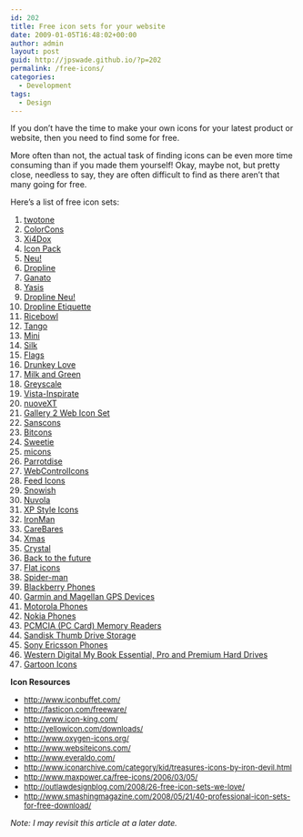 ```yaml
---
id: 202
title: Free icon sets for your website
date: 2009-01-05T16:48:02+00:00
author: admin
layout: post
guid: http://jpswade.github.io/?p=202
permalink: /free-icons/
categories:
  - Development
tags:
  - Design
---
```

<p class="lead">
  If you don&#8217;t have the time to make your own icons for your latest product or website, then you need to find some for free.
</p>

More often than not, the actual task of finding icons can be even more time consuming than if you made them yourself! Okay, maybe not, but pretty close, needless to say, they are often difficult to find as there aren&#8217;t that many going for free.

<!--more-->

Here&#8217;s a list of free icon sets:

  1. [twotone](http://code.google.com/p/twotiny/)
  2. [ColorCons](http://mouserunner.com/Spheres_ColoCons1_Free_Icons.html)
  3. [Xi4Dox](http://www.deviantart.com/deviation/36612582/)
  4. [Icon Pack](http://www.kellishaver.com/freeicons/)
  5. [Neu!](http://www.opentux.com.ar/lordcrow/packs/kneu.html)
  6. [Dropline](http://www.silvestre.com.ar/?p=5)
  7. [Ganato](http://www.ganato.com/free_icons/free_icons.php)
  8. [Yasis](http://www.silvestre.com.ar/?p=6)
  9. [Dropline Neu!](http://www.silvestre.com.ar/?p=4)
 10. [Dropline Etiquette](http://www.silvestre.com.ar/?p=3)
 11. [Ricebowl](http://www.deviantart.com/deviation/22605468/)
 12. [Tango](http://tango-project.org/Tango_Icon_Gallery)
 13. [Mini](http://www.famfamfam.com/lab/icons/mini/)
 14. [Silk](http://www.famfamfam.com/lab/icons/silk/)
 15. [Flags](http://www.famfamfam.com/lab/icons/flags/)
 16. [Drunkey Love](http://www.el73.be/drunkey-love/category/icons/)
 17. [Milk and Green](http://strawbee.com/2005/11/06/tiny-little-icons/)
 18. [Greyscale](http://e-lusion.com/design/greyscale/)
 19. [Vista-Inspirate](http://www.iconsdesigns.com/vista-inspirate/)
 20. [nuoveXT](http://www.iconsdesigns.com/nuovext/)
 21. [Gallery 2 Web Icon Set](http://paularmstrongdesigns.com/portfolio/graphics/g2icons)
 22. <a onclick="javascript:pageTracker._trackVisit('/outbound/article/http://somerandomdude.net/srd-projects/sanscons/');" href="http://somerandomdude.net/srd-projects/sanscons/">Sanscons</a>
 23. <a onclick="javascript:pageTracker._trackVisit('/outbound/article/http://somerandomdude.net/srd-projects/bitcons/');" href="http://somerandomdude.net/srd-projects/bitcons/">Bitcons</a>
 24. <a onclick="javascript:pageTracker._trackVisit('/outbound/article/http://projects.sublink.ca/sweetie/');" href="http://projects.sublink.ca/sweetie/">Sweetie</a>
 25. <a onclick="javascript:pageTracker._trackVisit('/outbound/article/http://bs-markup.de/micons/');" href="http://bs-markup.de/micons/">micons</a>
 26. <a onclick="javascript:pageTracker._trackVisit('/outbound/article/http://www.softpedia.com/get/Desktop-Enhancements/Icons-Related/Parrotdise.shtml');" href="http://www.softpedia.com/get/Desktop-Enhancements/Icons-Related/Parrotdise.shtml">Parrotdise</a>
 27. <a onclick="javascript:pageTracker._trackVisit('/outbound/article/http://marko.isfoundhere.com/webcontrolicons.php');" href="http://marko.isfoundhere.com/webcontrolicons.php">WebControlIcons</a>
 28. <a onclick="javascript:pageTracker._trackVisit('/outbound/article/http://www.feedicons.com/');" href="http://www.feedicons.com/">Feed Icons</a>
 29. <a onclick="javascript:pageTracker._trackVisit('/outbound/article/http://www.iconsdesigns.com/snowish/');" href="http://www.iconsdesigns.com/snowish/">Snowish</a>
 30. <a onclick="javascript:pageTracker._trackVisit('/outbound/article/http://icon-king.com/?p=15');" href="http://icon-king.com/?p=15">Nuvola</a>
 31. [XP Style Icons](http://www.icongalore.com/software-icons/free-icons.htm)
 32. [IronMan](http://yellowicon.com/downloads/)
 33. [CareBares](http://yellowicon.com/downloads/)
 34. [Xmas](http://yellowicon.com/downloads/)
 35. [Crystal](http://yellowicon.com/downloads/)
 36. [Back to the future](http://yellowicon.com/downloads/)
 37. [Flat icons](http://yellowicon.com/downloads/)
 38. [Spider-man](http://yellowicon.com/downloads/)
 39. [Blackberry Phones](http://newformula.org/download/icons/blackberry/)
 40. [Garmin and Magellan GPS Devices](http://newformula.org/download/icons/gps/)
 41. [Motorola Phones](http://newformula.org/download/icons/motorola/)
 42. [Nokia Phones](http://newformula.org/download/icons/nokia/)
 43. [PCMCIA (PC Card) Memory Readers](http://newformula.org/download/icons/storage/#pccard)
 44. [Sandisk Thumb Drive Storage](http://newformula.org/download/icons/storage/#sandisk)
 45. [Sony Ericsson Phones](http://newformula.org/download/icons/sony-ericsson/)
 46. [Western Digital My Book Essential, Pro and Premium Hard Drives](http://newformula.org/download/icons/storage/#westerndigital)
 47. [Gartoon Icons](http://commons.wikimedia.org/wiki/Gartoon_icons)

**Icon Resources**

  * <span style="font-size: small;"><a href="http://www.iconbuffet.com/">http://www.iconbuffet.com/</a><br /> </span>
  * <span style="font-size: small;"><a href="http://fasticon.com/freeware/">http://fasticon.com/freeware/</a><br /> </span>
  * <span style="font-size: small;"><a href="http://www.icon-king.com/">http://www.icon-king.com/</a><br /> </span>
  * <span style="font-size: small;"><a href="http://yellowicon.com/downloads/">http://yellowicon.com/downloads/</a><br /> </span>
  * <span style="font-size: small;"><a href="http://www.oxygen-icons.org/">http://www.oxygen-icons.org/</a><br /> </span>
  * <span style="font-size: small;"><a href="http://www.websiteicons.com/">http://www.websiteicons.com/</a><br /> </span>
  * <span style="font-size: small;"><a href="http://www.everaldo.com/">http://www.everaldo.com/</a><br /> </span>
  * <span style="font-size: small;"><a href="http://www.iconarchive.com/category/kid/treasures-icons-by-iron-devil.html">http://www.iconarchive.com/category/kid/treasures-icons-by-iron-devil.html</a><br /> </span>
  * <span style="font-size: small;"><a href="http://www.maxpower.ca/free-icons/2006/03/05/">http://www.maxpower.ca/free-icons/2006/03/05/</a><br /> </span>
  * <span style="font-size: small;"><a href="http://outlawdesignblog.com/2008/26-free-icon-sets-we-love/">http://outlawdesignblog.com/2008/26-free-icon-sets-we-love/</a><br /> </span>
  * <span style="font-size: small;"><a href="http://www.smashingmagazine.com/2008/05/21/40-professional-icon-sets-for-free-download/">http://www.smashingmagazine.com/2008/05/21/40-professional-icon-sets-for-free-download/</a></span>

_Note: I may revisit this article at a later date._